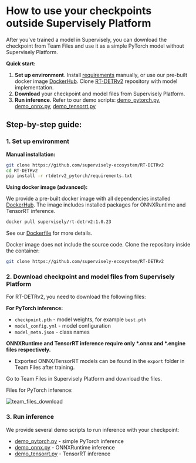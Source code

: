 # How to use your checkpoints outside Supervisely Platform

After you've trained a model in Supervisely, you can download the checkpoint from Team Files and use it as a simple PyTorch model without Supervisely Platform.

**Quick start:**

1. **Set up environment**. Install [requirements](https://github.com/supervisely-ecosystem/RT-DETRv2/blob/main/rtdetrv2_pytorch/requirements.txt) manually, or use our pre-built docker image [DockerHub](https://hub.docker.com/r/supervisely/rt-detrv2/tags). Clone [RT-DETRv2](https://github.com/supervisely-ecosystem/RT-DETRv2) repository with model implementation.
2. **Download** your checkpoint and model files from Supervisely Platform.
3. **Run inference**. Refer to our demo scripts: [demo_pytorch.py](https://github.com/supervisely-ecosystem/RT-DETRv2/blob/main/supervisely_integration/demo/demo_pytorch.py), [demo_onnx.py](https://github.com/supervisely-ecosystem/RT-DETRv2/blob/main/supervisely_integration/demo/demo_onnx.py), [demo_tensorrt.py](https://github.com/supervisely-ecosystem/RT-DETRv2/blob/main/supervisely_integration/demo/demo_tensorrt.py)

## Step-by-step guide:

### 1. Set up environment

**Manual installation:**

```bash
git clone https://github.com/supervisely-ecosystem/RT-DETRv2
cd RT-DETRv2
pip install -r rtdetrv2_pytorch/requirements.txt
```

**Using docker image (advanced):**

We provide a pre-built docker image with all dependencies installed [DockerHub](https://hub.docker.com/r/supervisely/rt-detrv2/tags). The image includes installed packages for ONNXRuntime and TensorRT inference.

```bash
docker pull supervisely/rt-detrv2:1.0.23
```

See our [Dockerfile](https://github.com/supervisely-ecosystem/RT-DETRv2/blob/main/docker/Dockerfile) for more details.

Docker image does not include the source code. Clone the repository inside the container:

```bash
git clone https://github.com/supervisely-ecosystem/RT-DETRv2
```

### 2. Download checkpoint and model files from Supervisely Platform

For RT-DETRv2, you need to download the following files:

**For PyTorch inference:**

-   `checkpoint.pth` - model weights, for example `best.pth`
-   `model_config.yml` - model configuration
-   `model_meta.json` - class names

**ONNXRuntime and TensorRT inference require only \*.onnx and \*.engine files respectively.**

-   Exported ONNX/TensorRT models can be found in the `export` folder in Team Files after training.

Go to Team Files in Supervisely Platform and download the files.

Files for PyTorch inference:

![team_files_download](https://github.com/user-attachments/assets/796bf915-fbaf-4e93-a327-f0caa51dced4)

### 3. Run inference

We provide several demo scripts to run inference with your checkpoint:

-   [demo_pytorch.py](https://github.com/supervisely-ecosystem/RT-DETRv2/blob/main/supervisely_integration/demo/demo_pytorch.py) - simple PyTorch inference
-   [demo_onnx.py](https://github.com/supervisely-ecosystem/RT-DETRv2/blob/main/supervisely_integration/demo/demo_onnx.py) - ONNXRuntime inference
-   [demo_tensorrt.py](https://github.com/supervisely-ecosystem/RT-DETRv2/blob/main/supervisely_integration/demo/demo_tensorrt.py) - TensorRT inference
